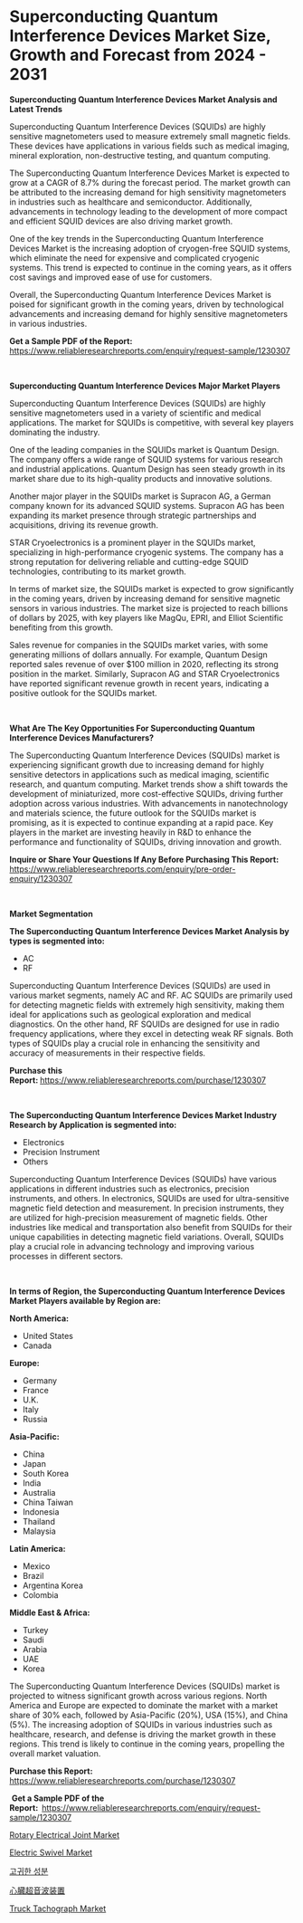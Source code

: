 <p><h1>Superconducting Quantum Interference Devices Market Size, Growth and Forecast from 2024 - 2031</h1></p><p><strong>Superconducting Quantum Interference Devices Market Analysis and Latest Trends</strong></p>
<p><p>Superconducting Quantum Interference Devices (SQUIDs) are highly sensitive magnetometers used to measure extremely small magnetic fields. These devices have applications in various fields such as medical imaging, mineral exploration, non-destructive testing, and quantum computing.</p><p>The Superconducting Quantum Interference Devices Market is expected to grow at a CAGR of 8.7% during the forecast period. The market growth can be attributed to the increasing demand for high sensitivity magnetometers in industries such as healthcare and semiconductor. Additionally, advancements in technology leading to the development of more compact and efficient SQUID devices are also driving market growth.</p><p>One of the key trends in the Superconducting Quantum Interference Devices Market is the increasing adoption of cryogen-free SQUID systems, which eliminate the need for expensive and complicated cryogenic systems. This trend is expected to continue in the coming years, as it offers cost savings and improved ease of use for customers.</p><p>Overall, the Superconducting Quantum Interference Devices Market is poised for significant growth in the coming years, driven by technological advancements and increasing demand for highly sensitive magnetometers in various industries.</p></p>
<p><strong>Get a Sample PDF of the Report:&nbsp;</strong> <a href="https://www.reliableresearchreports.com/enquiry/request-sample/1230307">https://www.reliableresearchreports.com/enquiry/request-sample/1230307</a></p>
<p>&nbsp;</p>
<p><strong>Superconducting Quantum Interference Devices Major Market Players</strong></p>
<p><p>Superconducting Quantum Interference Devices (SQUIDs) are highly sensitive magnetometers used in a variety of scientific and medical applications. The market for SQUIDs is competitive, with several key players dominating the industry.</p><p>One of the leading companies in the SQUIDs market is Quantum Design. The company offers a wide range of SQUID systems for various research and industrial applications. Quantum Design has seen steady growth in its market share due to its high-quality products and innovative solutions.</p><p>Another major player in the SQUIDs market is Supracon AG, a German company known for its advanced SQUID systems. Supracon AG has been expanding its market presence through strategic partnerships and acquisitions, driving its revenue growth.</p><p>STAR Cryoelectronics is a prominent player in the SQUIDs market, specializing in high-performance cryogenic systems. The company has a strong reputation for delivering reliable and cutting-edge SQUID technologies, contributing to its market growth.</p><p>In terms of market size, the SQUIDs market is expected to grow significantly in the coming years, driven by increasing demand for sensitive magnetic sensors in various industries. The market size is projected to reach billions of dollars by 2025, with key players like MagQu, EPRI, and Elliot Scientific benefiting from this growth.</p><p>Sales revenue for companies in the SQUIDs market varies, with some generating millions of dollars annually. For example, Quantum Design reported sales revenue of over $100 million in 2020, reflecting its strong position in the market. Similarly, Supracon AG and STAR Cryoelectronics have reported significant revenue growth in recent years, indicating a positive outlook for the SQUIDs market.</p></p>
<p>&nbsp;</p>
<p><strong>What Are The Key Opportunities For Superconducting Quantum Interference Devices Manufacturers?</strong></p>
<p><p>The Superconducting Quantum Interference Devices (SQUIDs) market is experiencing significant growth due to increasing demand for highly sensitive detectors in applications such as medical imaging, scientific research, and quantum computing. Market trends show a shift towards the development of miniaturized, more cost-effective SQUIDs, driving further adoption across various industries. With advancements in nanotechnology and materials science, the future outlook for the SQUIDs market is promising, as it is expected to continue expanding at a rapid pace. Key players in the market are investing heavily in R&D to enhance the performance and functionality of SQUIDs, driving innovation and growth.</p></p>
<p><strong>Inquire or Share Your Questions If Any Before Purchasing This Report:</strong> <a href="https://www.reliableresearchreports.com/enquiry/pre-order-enquiry/1230307">https://www.reliableresearchreports.com/enquiry/pre-order-enquiry/1230307</a></p>
<p>&nbsp;</p>
<p><strong>Market Segmentation</strong></p>
<p><strong>The Superconducting Quantum Interference Devices Market Analysis by types is segmented into:</strong></p>
<p><ul><li>AC</li><li>RF</li></ul></p>
<p><p>Superconducting Quantum Interference Devices (SQUIDs) are used in various market segments, namely AC and RF. AC SQUIDs are primarily used for detecting magnetic fields with extremely high sensitivity, making them ideal for applications such as geological exploration and medical diagnostics. On the other hand, RF SQUIDs are designed for use in radio frequency applications, where they excel in detecting weak RF signals. Both types of SQUIDs play a crucial role in enhancing the sensitivity and accuracy of measurements in their respective fields.</p></p>
<p><strong>Purchase this Report:&nbsp;</strong><a href="https://www.reliableresearchreports.com/purchase/1230307">https://www.reliableresearchreports.com/purchase/1230307</a></p>
<p>&nbsp;</p>
<p><strong>The Superconducting Quantum Interference Devices Market Industry Research by Application is segmented into:</strong></p>
<p><ul><li>Electronics</li><li>Precision Instrument</li><li>Others</li></ul></p>
<p><p>Superconducting Quantum Interference Devices (SQUIDs) have various applications in different industries such as electronics, precision instruments, and others. In electronics, SQUIDs are used for ultra-sensitive magnetic field detection and measurement. In precision instruments, they are utilized for high-precision measurement of magnetic fields. Other industries like medical and transportation also benefit from SQUIDs for their unique capabilities in detecting magnetic field variations. Overall, SQUIDs play a crucial role in advancing technology and improving various processes in different sectors.</p></p>
<p>&nbsp;</p>
<p><strong>In terms of Region, the Superconducting Quantum Interference Devices Market Players available by Region are:</strong></p>
<p>
    <p> <strong> North America: </strong>
        <ul>
            <li>United States</li>
            <li>Canada</li>
        </ul>
        </p> 
    <p> <strong> Europe: </strong>
        <ul>
            <li>Germany</li>
            <li>France</li>
            <li>U.K.</li>
            <li>Italy</li>
            <li>Russia</li>
        </ul>
        </p> 
    <p> <strong> Asia-Pacific: </strong>
        <ul>
            <li>China</li>
            <li>Japan</li>
            <li>South Korea</li>
            <li>India</li>
            <li>Australia</li>
            <li>China Taiwan</li>
            <li>Indonesia</li>
            <li>Thailand</li>
            <li>Malaysia</li>
        </ul>
        </p> 
    <p> <strong> Latin America: </strong>
        <ul>
            <li>Mexico</li>
            <li>Brazil</li>
            <li>Argentina Korea</li>
            <li>Colombia</li>
        </ul>
        </p> 
    <p> <strong> Middle East & Africa: </strong>
        <ul>
            <li>Turkey</li>
            <li>Saudi</li>
            <li>Arabia</li>
            <li>UAE</li>
            <li>Korea</li>
        </ul>
    </p>
    </p>
<p><p>The Superconducting Quantum Interference Devices (SQUIDs) market is projected to witness significant growth across various regions. North America and Europe are expected to dominate the market with a market share of 30% each, followed by Asia-Pacific (20%), USA (15%), and China (5%). The increasing adoption of SQUIDs in various industries such as healthcare, research, and defense is driving the market growth in these regions. This trend is likely to continue in the coming years, propelling the overall market valuation.</p></p>
<p><strong>Purchase this Report: </strong><a href="https://www.reliableresearchreports.com/purchase/1230307">https://www.reliableresearchreports.com/purchase/1230307</a></p>
<p>&nbsp;<strong>Get a Sample PDF of the Report:&nbsp;&nbsp;</strong><a href="https://www.reliableresearchreports.com/enquiry/request-sample/1230307">https://www.reliableresearchreports.com/enquiry/request-sample/1230307</a></p>
<p><strong></strong></p>
<p><p><a href="https://github.com/arionmp/Market-Research-Report-List-2/blob/main/rotary-electrical-joint-market.md">Rotary Electrical Joint Market</a></p><p><a href="https://github.com/pgtimber/Market-Research-Report-List-2/blob/main/electric-swivel-market.md">Electric Swivel Market</a></p><p><a href="https://github.com/akzkkws047661437/Market-Research-Report-List-1/blob/main/53707349187.md">고귀한 성분</a></p><p><a href="https://github.com/lrlmopnhwd79300/Market-Research-Report-List-1/blob/main/83496999831.md">心臓超音波装置</a></p><p><a href="https://issuu.com/reportprime-2/docs/truck-tachograph-market-size-2030.pptx">Truck Tachograph Market</a></p></p>